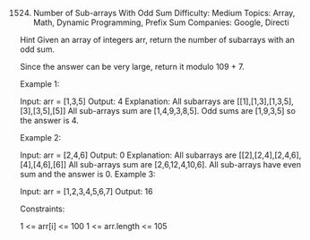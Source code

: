 1524. Number of Sub-arrays With Odd Sum
Difficulty: Medium
Topics: Array, Math, Dynamic Programming, Prefix Sum
Companies: Google, Directi

Hint
Given an array of integers arr, return the number of subarrays with an odd sum.

Since the answer can be very large, return it modulo 109 + 7.

Example 1:

Input: arr = [1,3,5]
Output: 4
Explanation: All subarrays are [[1],[1,3],[1,3,5],[3],[3,5],[5]]
All sub-arrays sum are [1,4,9,3,8,5].
Odd sums are [1,9,3,5] so the answer is 4.

Example 2:

Input: arr = [2,4,6]
Output: 0
Explanation: All subarrays are [[2],[2,4],[2,4,6],[4],[4,6],[6]]
All sub-arrays sum are [2,6,12,4,10,6].
All sub-arrays have even sum and the answer is 0.
Example 3:

Input: arr = [1,2,3,4,5,6,7]
Output: 16
 

Constraints:

1 <= arr[i] <= 100
1 <= arr.length <= 105